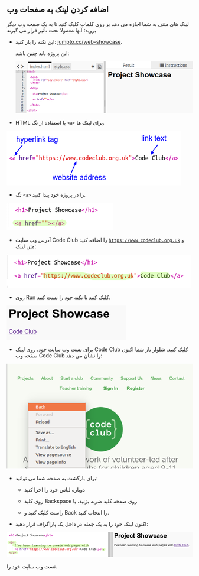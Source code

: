 ## اضافه کردن لینک به صفحات وب

لینک های متنی به شما اجازه می دهد بر روی کلمات کلیک کنید تا به یک صفحه وب دیگر بروید؛ آنها معمولا تحت تأثیر قرار می گیرند

+ این نکته را باز کنید: [jumpto.cc/web-showcase](http://jumpto.cc/web-showcase).
    
    این پروژه باید چنین باشد:
    
    ![تصویری](images/showcase-starter.png)

+ HTML با استفاده از تگ `<a>` برای لینک ها.

![تصویری](images/showcase-link.png)

+ تگ `<a>` را در پروژه خود پیدا کنید. 

![تصویری](images/showcase-a-template.png)

+ آدرس وب سایت Code Club را اضافه کنید [`https://www.codeclub.org.uk`](https://www.codeclub.org.uk) و متن لینک:

![تصویری](images/showcase-code-club.png)

+ روی Run کلیک کنید تا نکته خود را تست کنید.

![تصویری](images/showcase-cc-output.png)

+ برای تست وب سایت خود، روی لینک Code Club کلیک کنید. شلوار ناز شما اکنون صفحه وب Code Club را نشان می دهد: 

![تصویری](images/showcase-cc-website.png)

+ برای بازگشت به صفحه شما می توانید:
    
    + دوباره لباس خود را اجرا کنید
    
    + روی کلید Backspace روی صفحه کلید ضربه بزنید، یا
    
    + راست کلیک کنید و Back را انتخاب کنید.

+ اکنون لینک خود را به یک جمله در داخل یک پاراگراف قرار دهید:

![تصویری](images/showcase-paragraph.png)

تست وب سایت خود را.